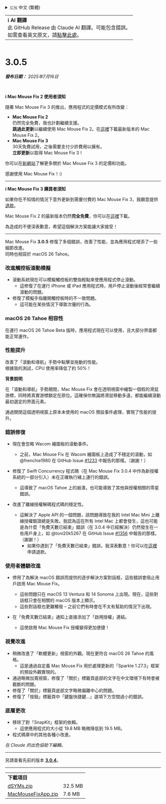 <details>
<summary>🇨🇳 中文 (繁體)</summary>

[🇬🇧 English (GitHub Release)](https://github.com/noah-nuebling/mac-mouse-fix/releases/tag/3.0.5)\
[🇩🇪 Deutsch](https://redirect.macmousefix.com/?target=mmf-release&tag=3.0.5&locale=de)\
[🇻🇳 Tiếng Việt](https://redirect.macmousefix.com/?target=mmf-release&tag=3.0.5&locale=vi)\
[🇨🇳 中文 (简体)](https://redirect.macmousefix.com/?target=mmf-release&tag=3.0.5&locale=zh-Hans)\
**🇨🇳 中文 (繁體)**\
[🇭🇰 中文（香港)](https://redirect.macmousefix.com/?target=mmf-release&tag=3.0.5&locale=zh-HK)\
[🇰🇷 한국어](https://redirect.macmousefix.com/?target=mmf-release&tag=3.0.5&locale=ko)\
[Help translate Mac Mouse Fix to different languages!](https://github.com/noah-nuebling/mac-mouse-fix/discussions/731)
</details>
<table align=><td>
<b>ℹ️ AI 翻譯</b><br>
此 GitHub Release 由 Claude AI 翻譯。可能包含錯誤。<br>
如需查看英文原文，請<a href="https://github.com/noah-nuebling/mac-mouse-fix/releases/tag/3.0.5">點擊此處</a>。
</td></table>

<table></table>

# 3.0.5
***發布日期：** 2025年7月16日*

<br>

**ℹ️ Mac Mouse Fix 2 使用者須知**

隨著 Mac Mouse Fix 3 的推出，應用程式的定價模式有所改變：

- **Mac Mouse Fix 2**\
仍然完全免費，我也計劃繼續支援。\
**跳過此更新**以繼續使用 Mac Mouse Fix 2。在[這裡](https://redirect.macmousefix.com/?target=mmf2-latest&locale=zh-Hant)下載最新版本的 Mac Mouse Fix 2。
- **Mac Mouse Fix 3**\
30天免費試用，之後需要支付少許費用以擁有。\
**立即更新**以取得 Mac Mouse Fix 3！

你可以在[新網站](https://macmousefix.com/)了解更多關於 Mac Mouse Fix 3 的定價和功能。

感謝使用 Mac Mouse Fix！:)

---

**ℹ️ Mac Mouse Fix 3 購買者須知**

如果你在不知情的情況下意外更新到需要付費的 Mac Mouse Fix 3，我願意提供[退款](https://redirect.macmousefix.com/?target=mmf-apply-for-refund&locale=zh-Hant)。

Mac Mouse Fix 2 的最新版本仍然**完全免費**，你可以在[這裡](https://redirect.macmousefix.com/?target=mmf2-latest&locale=zh-Hant)下載。

為造成的不便深表歉意，希望這個解決方案能讓大家接受！

---

Mac Mouse Fix **3.0.5** 修復了多個錯誤，改善了性能，並為應用程式增添了一些細節改進。\
同時也相容於 macOS 26 Tahoe。

### 改進觸控板滾動模擬

- 滾動系統現在可以模擬觸控板的雙指輕點來使應用程式停止滾動。
    - 這修復了在運行 iPhone 或 iPad 應用程式時，用戶停止滾動後經常會繼續滾動的問題。
- 修復了模擬手指離開觸控板時的不一致問題。
    - 這可能在某些情況下導致次優的行為。

### macOS 26 Tahoe 相容性

在運行 macOS 26 Tahoe Beta 版時，應用程式現在可以使用，且大部分界面都能正常運作。

### 性能提升

改善了「滾動和導航」手勢中點擊並拖動的性能。\
根據我的測試，CPU 使用率降低了約 50%！

**背景說明**

在「滾動和導航」手勢期間，Mac Mouse Fix 會在透明視窗中繪製一個假的滑鼠游標，同時將真實游標鎖定在原位。這確保你無論將滑鼠移動多遠，都能繼續滾動最初選定的界面元素。

通過關閉這個透明視窗上原本未使用的 macOS 預設事件處理，實現了性能的提升。

### 錯誤修復

- 現在會忽略 Wacom 繪圖板的滾動事件。
    - 之前，Mac Mouse Fix 在 Wacom 繪圖板上造成了不穩定的滾動，如 @frenchie1980 在 GitHub Issue [#1233](https://github.com/noah-nuebling/mac-mouse-fix/issues/1233) 中報告的那樣。（謝謝！）
    
- 修復了 Swift Concurrency 程式碼（在 Mac Mouse Fix 3.0.4 中作為新授權系統的一部分引入）未在正確執行緒上運行的錯誤。
    - 這導致了 macOS Tahoe 上的崩潰，也可能導致了其他與授權相關的零星錯誤。
- 改進了離線授權解碼程式碼的穩定性。
    - 這解決了 Apple API 的一個問題，該問題導致在我的 Intel Mac Mini 上離線授權驗證總是失敗。我認為這在所有 Intel Mac 上都會發生，這也可能是為什麼「免費天數已結束」錯誤（在 3.0.4 中已經解決）仍然發生在一些用戶身上，如 @toni20k5267 在 GitHub Issue [#1356](https://github.com/noah-nuebling/mac-mouse-fix/issues/1356) 中報告的那樣。（謝謝！）
        - 如果你遇到了「免費天數已結束」錯誤，我深表歉意！你可以在[這裡](https://redirect.macmousefix.com/?target=mmf-apply-for-refund&locale=zh-Hant)申請退款。

### 使用者體驗改進

- 停用了為解決 macOS 錯誤而提供的逐步解決方案對話框，這些錯誤會阻止用戶啟用 Mac Mouse Fix。
    - 這些問題只在 macOS 13 Ventura 和 14 Sonoma 上出現。現在，這些對話框只會在相關的 macOS 版本上顯示。
    - 這些對話框也更難觸發 – 之前它們有時會在不太有幫助的情況下出現。

- 在「免費天數已結束」通知上直接添加了「啟用授權」連結。
    - 這使啟用 Mac Mouse Fix 授權變得更加便捷！

### 視覺改進

- 稍微改進了「軟體更新」視窗的外觀。現在更符合 macOS 26 Tahoe 的風格。
    - 這是通過自定義 Mac Mouse Fix 用於處理更新的「Sparkle 1.27.3」框架的預設外觀實現的。
- 通過略微加寬視窗，修復了「關於」標籤頁底部的文字在中文環境下有時會被截斷的問題。
- 修復了「關於」標籤頁底部文字略微偏離中心的問題。
- 修復了「按鈕」標籤頁中「鍵盤快捷鍵...」選項下方空間過小的錯誤。

### 底層更改

- 移除了對「SnapKit」框架的依賴。
    - 這使應用程式的大小從 19.8 MB 略微降低到 19.5 MB。
- 程式碼庫中的其他各種小改進。

*在 Claude 的出色協助下編輯。*

---

另請查看先前的版本 [**3.0.4**](https://redirect.macmousefix.com/?target=mmf-release&tag=3.0.4&locale=zh-Hant)。

---

<table align="start">
<tr>
    <td colspan=2>
        <b>下載項目</b>
    </td>
</tr>
<tr>
    <td><a href="https://github.com/noah-nuebling/mac-mouse-fix/releases/download/3.0.5/dSYMs.zip">dSYMs.zip</a></td>
    <td>32.5 MB</td>
</tr>
<tr>
    <td><a href="https://github.com/noah-nuebling/mac-mouse-fix/releases/download/3.0.5/MacMouseFixApp.zip">MacMouseFixApp.zip</a></td>
    <td>7.6 MB</td>
</tr>
</table>